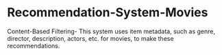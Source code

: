 # Recommendation-System-Movies
Content-Based Filtering- This system uses item metadata, such as genre, director, description, actors, etc. for movies, to make these recommendations.

